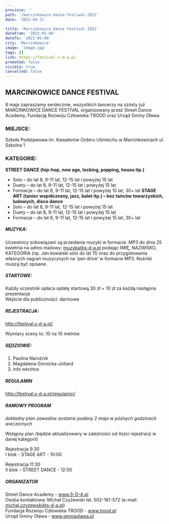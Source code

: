 ```yaml
---
province: ''
path: '/marcinkowice-dance-festiwal-2022'
date: '2022-04-11'

title: 'Marcinkowice Dance Festival 2022'
dateFrom: '2022-05-08'
dateTo: '2022-05-08'
city: 'Marcinkowice'
image: 'image.jpg'
tags: []
link: https://festival.s-d-a.pl
promoted: false
visible: true
cancelled: false
---
```

## MARCINKOWICE DANCE FESTIVAL
8 maja zapraszamy serdecznie, wszystkich tancerzy na szósty już MARCINKOWICE DANCE FESTIVAL organizowany przez Street Dance Academy, Fundację Rozwoju Człowieka TROOD oraz Urząd Gminy Oława.
### MIEJSCE:
Szkoła Podstawowa im. Kawalerów Orderu Uśmiechu w Marcinkowicach ul. Szkolna 1
### KATEGORIE:
**STREET DANCE (hip-hop, new age, locking, popping, house itp.)**
- Solo – do lat 8, 9-11 lat, 12-15 lat i powyżej 15 lat
- Duety – do lat 8, 9-11 lat, 12-15 lat i powyżej 15 lat
- Formacje – do lat 8, 9-11 lat, 12-15 lat i powyżej 15 lat, 30+ lat
**STAGE ART (taniec współczesny, jazz, balet itp.) – bez tańców towarzyskich, ludowych, disco dance**
- Solo – do lat 8, 9-11 lat, 12-15 lat i powyżej 15 lat
- Duety – do lat 8, 9-11 lat, 12-15 lat i powyżej 15 lat
- Formacje – do lat 8, 9-11 lat, 12-15 lat i powyżej 15 lat, 30+ lat
##### MUZYKA:
Uczestnicy zobowiązani są przesłania muzyki w formacie .MP3 do dnia 25 kwietnia na adres mailowy: muzyka@s-d-a.pl podając IMIĘ, NAZWISKO, KATEGORIA (np. Jan kowalski solo do lat 11) oraz do przygotowania własnych nagrań muzycznych na ‘pen drive’ w formacie MP3. Nośniki muszą być opisane.
##### STARTOWE:
Każdy uczestnik opłaca opłatę startową 30 zł + 10 zł za każdą następna prezentacje \
Wejście dla publiczności: darmowe
##### REJESTRACJA:
http://festival.s-d-a.pl/

Wymiary sceny to:
10 na 10 metrów

##### SĘDZIOWIE:
1. Paulina Narożnik
2. Magdalena Górnicka-Jottard
3. info wkrótce
   
##### REGULAMIN
http://festival.s-d-a.pl/regulamin/

##### RAMOWY PROGRAM 
_dokładny plan zawodów zostanie podany 2 maja w późnych godzinach wieczornych_

Wstępny plan (będzie aktualizowany w zależności od ilości rejestracji w danej kategorii)

Rejestracja 9:30 \
I blok - STAGE ART - 10:00

Rejestracja 11:30 \
II blok – STREET DANCE - 12:00

##### ORGANIZATOR
Street Dance Academy - www.S-D-A.pl \
Osoba kontaktowa: Michał Czyżewski tel. 502-161-572 (e-mail: michal.czyzewski@s-d-a.pl) \
Fundacja Rozwoju Człowieka TROOD - www.trood.pl \
Urząd Gminy Oława - www.gminaolawa.pl 
